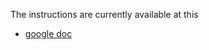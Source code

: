 The instructions are currently available at this 
* [google doc](https://docs.google.com/document/d/1edKePNk6Vmp0GplhNhX-cIdfajulsJoe49icDcHwhA4/edit?usp=sharing)
